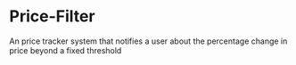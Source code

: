 # Price-Filter
An price tracker system that notifies a user about the percentage change in price beyond a fixed threshold
